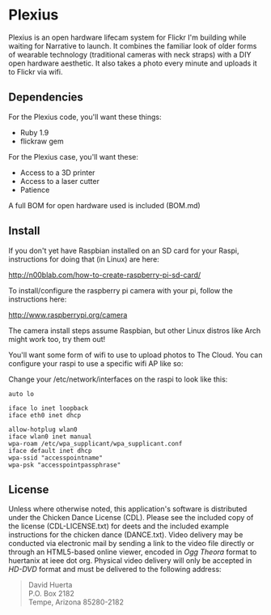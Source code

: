 Plexius
=======

Plexius is an open hardware lifecam system for Flickr I'm building while waiting for Narrative to launch. It combines the familiar look of older forms of wearable technology (traditional cameras with neck straps) with a DIY open hardware aesthetic. It also takes a photo every minute and uploads it to Flickr via wifi.

Dependencies
------------

For the Plexius code, you'll want these things:
* Ruby 1.9
* flickraw gem

For the Plexius case, you'll want these:
* Access to a 3D printer
* Access to a laser cutter
* Patience

A full BOM for open hardware used is included (BOM.md)

Install
-------

If you don't yet have Raspbian installed on an SD card for your Raspi, instructions for doing that (in Linux) are here: 

http://n00blab.com/how-to-create-raspberry-pi-sd-card/

To install/configure the raspberry pi camera with your pi, follow the instructions here: 

http://www.raspberrypi.org/camera

The camera install steps assume Raspbian, but other Linux distros like Arch might work too, try them out!

You'll want some form of wifi to use to upload photos to The Cloud. You can configure your raspi to use a specific wifi AP like so:

Change your /etc/network/interfaces on the raspi to look like this:

    auto lo

    iface lo inet loopback
    iface eth0 inet dhcp

    allow-hotplug wlan0
    iface wlan0 inet manual
    wpa-roam /etc/wpa_supplicant/wpa_supplicant.conf
    iface default inet dhcp
    wpa-ssid "accesspointname"
    wpa-psk "accesspointpassphrase"

License
-------

Unless where otherwise noted, this application's software is distributed under the Chicken Dance License (CDL). Please see the included copy of the license (CDL-LICENSE.txt) for deets and the included example instructions for the chicken dance (DANCE.txt). Video delivery may be conducted via electronic mail by sending a link to the video file directly or through an HTML5-based online viewer, encoded in *Ogg Theora* format to huertanix at ieee dot org. Physical video delivery will only be accepted in *HD-DVD* format and must be delivered to the following address:

> David Huerta  
> P.O. Box 2182  
> Tempe, Arizona 85280-2182  